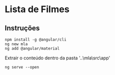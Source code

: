 
# Lista de Filmes

## Instruções

```
npm install -g @angular/cli
ng new mla
ng add @angular/material
```
Extrair o conteúdo dentro da pasta '..\mla\src\app'
```
ng serve --open
```
